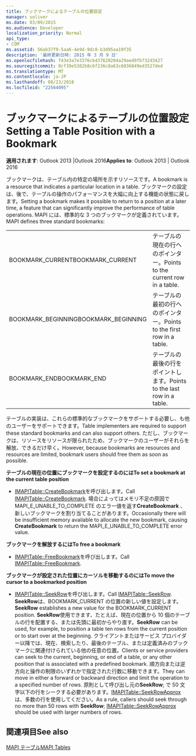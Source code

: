 ```yaml
---
title: ブックマークによるテーブルの位置設定
manager: soliver
ms.date: 03/09/2015
ms.audience: Developer
localization_priority: Normal
api_type:
- COM
ms.assetid: 56ab37f9-5aa6-4e9d-9dc8-b3d95aa19f35
description: '最終更新日時: 2015 年 3 月 9 日'
ms.openlocfilehash: f43e3a7e3376cb437620204a29aed9fb732d3427
ms.sourcegitcommit: 0cf39e5382b8c6f236c8a63c6036849ed3527ded
ms.translationtype: MT
ms.contentlocale: ja-JP
ms.lasthandoff: 08/23/2018
ms.locfileid: "22564095"
---
```

# <a name="setting-a-table-position-with-a-bookmark"></a><span data-ttu-id="9e4f5-103">ブックマークによるテーブルの位置設定</span><span class="sxs-lookup"><span data-stu-id="9e4f5-103">Setting a Table Position with a Bookmark</span></span>

  
  
<span data-ttu-id="9e4f5-104">**適用されます**: Outlook 2013 |Outlook 2016</span><span class="sxs-lookup"><span data-stu-id="9e4f5-104">**Applies to**: Outlook 2013 | Outlook 2016</span></span> 
  
<span data-ttu-id="9e4f5-105">ブックマークは、テーブル内の特定の場所を示すリソースです。</span><span class="sxs-lookup"><span data-stu-id="9e4f5-105">A bookmark is a resource that indicates a particular location in a table.</span></span> <span data-ttu-id="9e4f5-106">ブックマークの設定は、後で、テーブルの操作のパフォーマンスを大幅に向上する機能の状態に戻します。</span><span class="sxs-lookup"><span data-stu-id="9e4f5-106">Setting a bookmark makes it possible to return to a position at a later time, a feature that can significantly improve the performance of table operations.</span></span> <span data-ttu-id="9e4f5-107">MAPI には、標準的な 3 つのブックマークが定義されています。</span><span class="sxs-lookup"><span data-stu-id="9e4f5-107">MAPI defines three standard bookmarks:</span></span> 
  
|||
|:-----|:-----|
|<span data-ttu-id="9e4f5-108">BOOKMARK_CURRENT</span><span class="sxs-lookup"><span data-stu-id="9e4f5-108">BOOKMARK_CURRENT</span></span>  <br/> |<span data-ttu-id="9e4f5-109">テーブルの現在の行へのポインター。</span><span class="sxs-lookup"><span data-stu-id="9e4f5-109">Points to the current row in a table.</span></span>  <br/> |
|<span data-ttu-id="9e4f5-110">BOOKMARK_BEGINNING</span><span class="sxs-lookup"><span data-stu-id="9e4f5-110">BOOKMARK_BEGINNING</span></span>  <br/> |<span data-ttu-id="9e4f5-111">テーブルの最初の行へのポインター。</span><span class="sxs-lookup"><span data-stu-id="9e4f5-111">Points to the first row in a table.</span></span>  <br/> |
|<span data-ttu-id="9e4f5-112">BOOKMARK_END</span><span class="sxs-lookup"><span data-stu-id="9e4f5-112">BOOKMARK_END</span></span>  <br/> |<span data-ttu-id="9e4f5-113">テーブルの最後の行をポイントします。</span><span class="sxs-lookup"><span data-stu-id="9e4f5-113">Points to the last row in a table.</span></span>  <br/> |
   
<span data-ttu-id="9e4f5-114">テーブルの実装は、これらの標準的なブックマークをサポートする必要し、も他のユーザーをサポートできます。</span><span class="sxs-lookup"><span data-stu-id="9e4f5-114">Table implementers are required to support these standard bookmarks and can also support others.</span></span> <span data-ttu-id="9e4f5-115">ただし、ブックマークは、リソースをリソースが限られたため、ブックマークのユーザーがそれらを解放、できるだけ早く。</span><span class="sxs-lookup"><span data-stu-id="9e4f5-115">However, because bookmarks are resources and resources are limited, bookmark users should free them as soon as possible.</span></span> 
  
 <span data-ttu-id="9e4f5-116">**テーブルの現在の位置にブックマークを設定するのには**</span><span class="sxs-lookup"><span data-stu-id="9e4f5-116">**To set a bookmark at the current table position**</span></span>
  
- <span data-ttu-id="9e4f5-117">[IMAPITable::CreateBookmark](imapitable-createbookmark.md)を呼び出します。</span><span class="sxs-lookup"><span data-stu-id="9e4f5-117">Call [IMAPITable::CreateBookmark](imapitable-createbookmark.md).</span></span> <span data-ttu-id="9e4f5-118">場合によってはメモリ不足の原因で MAPI_E_UNABLE_TO_COMPLETE のエラー値を返す**CreateBookmark** 、新しいブックマークを割り当てることがあります。</span><span class="sxs-lookup"><span data-stu-id="9e4f5-118">Occasionally there will be insufficient memory available to allocate the new bookmark, causing **CreateBookmark** to return the MAPI_E_UNABLE_TO_COMPLETE error value.</span></span> 
    
 <span data-ttu-id="9e4f5-119">**ブックマークを解放するには**</span><span class="sxs-lookup"><span data-stu-id="9e4f5-119">**To free a bookmark**</span></span>
  
- <span data-ttu-id="9e4f5-120">[IMAPITable::FreeBookmark](imapitable-freebookmark.md)を呼び出します。</span><span class="sxs-lookup"><span data-stu-id="9e4f5-120">Call [IMAPITable::FreeBookmark](imapitable-freebookmark.md).</span></span>
    
 <span data-ttu-id="9e4f5-121">**ブックマークが設定された位置にカーソルを移動するのには**</span><span class="sxs-lookup"><span data-stu-id="9e4f5-121">**To move the cursor to a bookmarked position**</span></span>
  
- <span data-ttu-id="9e4f5-122">[IMAPITable::SeekRow](imapitable-seekrow.md)を呼び出します。</span><span class="sxs-lookup"><span data-stu-id="9e4f5-122">Call [IMAPITable::SeekRow](imapitable-seekrow.md).</span></span> <span data-ttu-id="9e4f5-123">**SeekRow**は、BOOKMARK_CURRENT の位置の新しい値を設定します。</span><span class="sxs-lookup"><span data-stu-id="9e4f5-123">**SeekRow** establishes a new value for the BOOKMARK_CURRENT position.</span></span> <span data-ttu-id="9e4f5-124">**SeekRow**使用できます、たとえば、現在の位置から 10 個のテーブルの行を配置する、または先頭に最初からやり直す。</span><span class="sxs-lookup"><span data-stu-id="9e4f5-124">**SeekRow** can be used, for example, to position a table ten rows from the current position or to start over at the beginning.</span></span> <span data-ttu-id="9e4f5-125">クライアントまたはサービス プロバイダー以降では、現在、検索したり、最後のテーブル、または定義済みのブックマークに関連付けられている他の任意の位置。</span><span class="sxs-lookup"><span data-stu-id="9e4f5-125">Clients or service providers can seek to the current, beginning, or end of a table, or any other position that is associated with a predefined bookmark.</span></span> <span data-ttu-id="9e4f5-126">順方向または逆方向と操作の制限のいずれかで指定された行数に移動できます。</span><span class="sxs-lookup"><span data-stu-id="9e4f5-126">They can move in either a forward or backward direction and limit the operation to a specified number of rows.</span></span> <span data-ttu-id="9e4f5-127">原則として呼び出し元の**SeekRow**; で 50 文字以下の行をシークする必要があります。[IMAPITable::SeekRowApprox](imapitable-seekrowapprox.md)は、多数の行を使用してください。</span><span class="sxs-lookup"><span data-stu-id="9e4f5-127">As a rule, callers should seek through no more than 50 rows with **SeekRow**; [IMAPITable::SeekRowApprox](imapitable-seekrowapprox.md) should be used with larger numbers of rows.</span></span> 
    
## <a name="see-also"></a><span data-ttu-id="9e4f5-128">関連項目</span><span class="sxs-lookup"><span data-stu-id="9e4f5-128">See also</span></span>



[<span data-ttu-id="9e4f5-129">MAPI テーブル</span><span class="sxs-lookup"><span data-stu-id="9e4f5-129">MAPI Tables</span></span>](mapi-tables.md)

